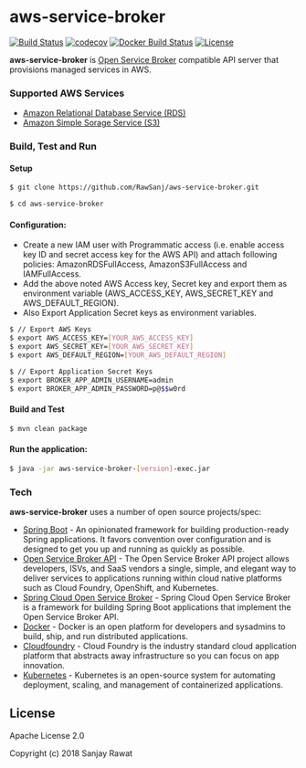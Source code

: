 # aws-service-broker
[![Build Status](https://travis-ci.org/RawSanj/aws-service-broker.svg?branch=master)](https://travis-ci.org/RawSanj/aws-service-broker) [![codecov](https://codecov.io/gh/RawSanj/aws-service-broker/branch/master/graph/badge.svg)](https://codecov.io/gh/RawSanj/aws-service-broker) [![Docker Build Status](https://img.shields.io/docker/build/jrottenberg/ffmpeg.svg)](https://hub.docker.com/r/rawsanj/aws-service-broker/) [![License](https://img.shields.io/badge/License-Apache%202.0-blue.svg)](https://opensource.org/licenses/Apache-2.0)
 
**aws-service-broker** is [Open Service Broker](https://www.openservicebrokerapi.org/) compatible API server that provisions managed services in AWS.

### Supported AWS Services

* [Amazon Relational Database Service (RDS)](https://aws.amazon.com/rds)
* [Amazon Simple Sorage Service (S3)](https://aws.amazon.com/s3)

### Build, Test and Run

#### Setup
```sh
$ git clone https://github.com/RawSanj/aws-service-broker.git

$ cd aws-service-broker
```

#### Configuration:
  - Create a new IAM user with Programmatic access (i.e. enable access key ID and secret access key for the AWS API) and attach following policies: AmazonRDSFullAccess, AmazonS3FullAccess and IAMFullAccess.
  - Add the above noted AWS Access key, Secret key and export them as environment variable (AWS_ACCESS_KEY, AWS_SECRET_KEY and AWS_DEFAULT_REGION).
  - Also Export Application Secret keys as environment variables.
```sh
$ // Export AWS Keys
$ export AWS_ACCESS_KEY=[YOUR_AWS_ACCESS_KEY]
$ export AWS_SECRET_KEY=[YOUR_AWS_SECRET_KEY]
$ export AWS_DEFAULT_REGION=[YOUR_AWS_DEFAULT_REGION]

$ // Export Application Secret Keys
$ export BROKER_APP_ADMIN_USERNAME=admin
$ export BROKER_APP_ADMIN_PASSWORD=p@$$w0rd
```

#### Build and Test
```sh
$ mvn clean package
```

#### Run the application:
```sh
$ java -jar aws-service-broker-[version]-exec.jar
```


### Tech

**aws-service-broker** uses a number of open source projects/spec:

* [Spring Boot] - An opinionated framework for building production-ready Spring applications. It favors convention over configuration and is designed to get you up and running as quickly as possible.
* [Open Service Broker API] - The Open Service Broker API project allows developers, ISVs, and SaaS vendors a single, simple, and elegant way to deliver services to applications running within cloud native platforms such as Cloud Foundry, OpenShift, and Kubernetes.
* [Spring Cloud Open Service Broker] - Spring Cloud Open Service Broker is a framework for building Spring Boot applications that implement the Open Service Broker API. 
* [Docker] - Docker is an open platform for developers and sysadmins to build, ship, and run distributed applications.
* [Cloudfoundry] - Cloud Foundry is the industry standard cloud application platform that abstracts away infrastructure so you can focus on app innovation.
* [Kubernetes] - Kubernetes is an open-source system for automating deployment, scaling, and management of containerized applications.


License
----

Apache License 2.0

Copyright (c) 2018 Sanjay Rawat

[//]: #

   [Spring Boot]:<https://projects.spring.io/spring-boot/>
   [Spring Cloud Open Service Broker]: <https://cloud.spring.io/spring-cloud-open-service-broker/>
   [Open Service Broker API]: <https://www.openservicebrokerapi.org>
   [Docker]: <https://www.docker.com>
   [Kubernetes]: <https://kubernetes.io>
   [Cloudfoundry]: <https://www.cloudfoundry.org>
